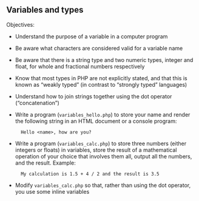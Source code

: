 Variables and types
--

Objectives:

* Understand the purpose of a variable in a computer program
* Be aware what characters are considered valid for a variable name
* Be aware that there is a string type and two numeric types, integer and float, for whole and fractional numbers respectively
* Know that most types in PHP are not explicitly stated, and that this is known as “weakly typed” (in contrast to “strongly typed” languages)
* Understand how to join strings together using the dot operator (“concatenation”)
* Write a program (`variables_hello.php`) to store your name and render the following string in an HTML document or a console program:

		Hello <name>, how are you?

* Write a program (`variables_calc.php`) to store three numbers (either integers or floats) in variables, store the result of a mathematical operation of your choice that involves them all, output all the numbers, and the result. Example:

		My calculation is 1.5 + 4 / 2 and the result is 3.5

* Modify `variables_calc.php` so that, rather than using the dot operator, you use some inline variables

